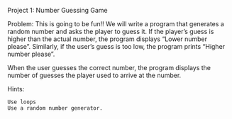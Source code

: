 Project 1: Number Guessing Game

Problem: This is going to be fun!!  We will write a program that generates a random number and asks the player to guess it. If the player’s guess is higher than the actual number, the program displays “Lower number please”. Similarly, if the user’s guess is too low, the program prints “Higher number please”.

When the user guesses the correct number, the program displays the number of guesses the player used to arrive at the number.

Hints:

    Use loops
    Use a random number generator.
